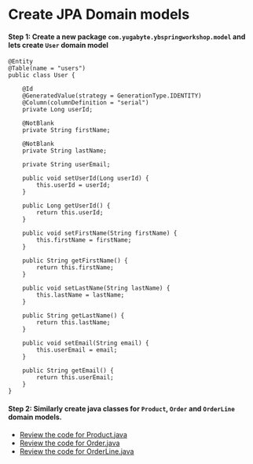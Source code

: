 # Create JPA Domain models

#### Step 1: Create a new package `com.yugabyte.ybspringworkshop.model` and lets create `User` domain model


```
@Entity
@Table(name = "users")
public class User {

	@Id
	@GeneratedValue(strategy = GenerationType.IDENTITY)
	@Column(columnDefinition = "serial")
	private Long userId;
    
    @NotBlank
    private String firstName;
    
    @NotBlank
    private String lastName;
    
    private String userEmail;
    
    public void setUserId(Long userId) {
    	this.userId = userId;
    }
    
    public Long getUserId() {
    	return this.userId;
    }
    
    public void setFirstName(String firstName) {
    	this.firstName = firstName;
    }
    
    public String getFirstName() {
    	return this.firstName;
    }
    
    public void setLastName(String lastName) {
    	this.lastName = lastName;
    }
    
    public String getLastName() {
    	return this.lastName;
    }
    
    public void setEmail(String email) {
    	this.userEmail = email;
    }
    
    public String getEmail() {
    	return this.userEmail;
    }
}
```

#### Step 2: Similarly create java classes for `Product`, `Order` and `OrderLine` domain models.

* [Review the code for Product.java](./completed-code/completed-code/src/main/java/com/yugabyte/springdemo/model/Product.java)
* [Review the code for Order.java](/completed-code/completed-code/src/main/java/com/yugabyte/springdemo/model/Order.java)
* [Review the code for OrderLine.java](/completed-code/completed-code/src/main/java/com/yugabyte/springdemo/model/OrderLine.java)
